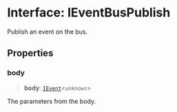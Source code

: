 # Interface: IEventBusPublish

Publish an event on the bus.

## Properties

### body

> **body**: [`IEvent`](IEvent.md)\<`unknown`\>

The parameters from the body.
